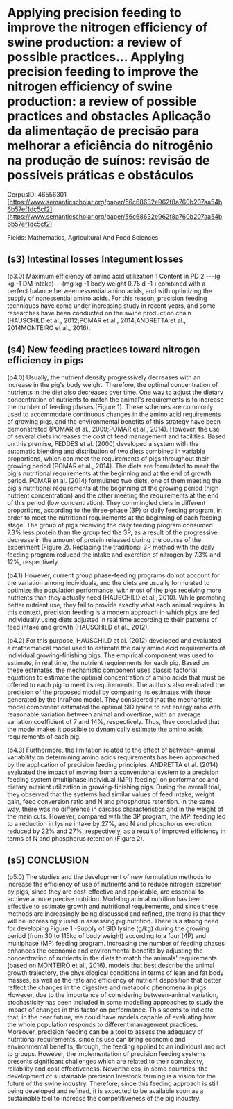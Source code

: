 # Applying precision feeding to improve the nitrogen efficiency of swine production: a review of possible practices... Applying precision feeding to improve the nitrogen efficiency of swine production: a review of possible practices and obstacles Aplicação da alimentação de precisão para melhorar a eficiência do nitrogênio na produção de suínos: revisão de possíveis práticas e obstáculos

CorpusID: 46556301 - [https://www.semanticscholar.org/paper/56c68632e962f8a760b207aa54b6b57ef1dc5cf2](https://www.semanticscholar.org/paper/56c68632e962f8a760b207aa54b6b57ef1dc5cf2)

Fields: Mathematics, Agricultural And Food Sciences

## (s3) Intestinal losses Integument losses
(p3.0) Maximum efficiency of amino acid utilization 1 Content in PD 2 ---(g kg -1 DM intake)---(mg kg -1 body weight 0.75 d -1 ) combined with a perfect balance between essential amino acids, and with optimizing the supply of nonessential amino acids. For this reason, precision feeding techniques have come under increasing study in recent years, and some researches have been conducted on the swine production chain (HAUSCHILD et al., 2012;POMAR et al., 2014;ANDRETTA et al., 2014MONTEIRO et al., 2016).
## (s4) New feeding practices toward nitrogen efficiency in pigs
(p4.0) Usually, the nutrient density progressively decreases with an increase in the pig's body weight. Therefore, the optimal concentration of nutrients in the diet also decreases over time. One way to adjust the dietary concentration of nutrients to match the animal's requirements is to increase the number of feeding phases (Figure 1). These schemes are commonly used to accommodate continuous changes in the amino acid requirements of growing pigs, and the environmental benefits of this strategy have been demonstrated (POMAR et al., 2009;POMAR et al., 2014). However, the use of several diets increases the cost of feed management and facilities. Based on this premise, FEDDES et al. (2000) developed a system with the automatic blending and distribution of two diets combined in variable proportions, which can meet the requirements of pigs throughout their growing period (POMAR et al., 2014). The diets are formulated to meet the pig's nutritional requirements at the beginning and at the end of growth period. POMAR et al. (2014) formulated two diets, one of them meeting the pig's nutritional requirements at the beginning of the growing period (high nutrient concentration) and the other meeting the requirements at the end of this period (low concentration). They commingled diets in different proportions, according to the three-phase (3P) or daily feeding program, in order to meet the nutritional requirements at the beginning of each feeding stage. The group of pigs receiving the daily feeding program consumed 7.3% less protein than the group fed the 3P, as a result of the progressive decrease in the amount of protein released during the course of the experiment (Figure 2). Replacing the traditional 3P method with the daily feeding program reduced the intake and excretion of nitrogen by 7.3% and 12%, respectively.

(p4.1) However, current group phase-feeding programs do not account for the variation among individuals, and the diets are usually formulated to optimize the population performance, with most of the pigs receiving more nutrients than they actually need (HAUSCHILD et al., 2010). While promoting better nutrient use, they fail to provide exactly what each animal requires. In this context, precision feeding is a modern approach in which pigs are fed individually using diets adjusted in real time according to their patterns of feed intake and growth (HAUSCHILD et al., 2012).

(p4.2) For this purpose, HAUSCHILD et al. (2012) developed and evaluated a mathematical model used to estimate the daily amino acid requirements of individual growing-finishing pigs. The empirical component was used to estimate, in real time, the nutrient requirements for each pig. Based on these estimates, the mechanistic component uses classic factorial equations to estimate the optimal concentration of amino acids that must be offered to each pig to meet its requirements. The authors also evaluated the precision of the proposed model by comparing its estimates with those generated by the InraPorc model. They considered that the mechanistic model component estimated the optimal SID lysine to net energy ratio with reasonable variation between animal and overtime, with an average variation coefficient of 7 and 14%, respectively. Thus, they concluded that the model makes it possible to dynamically estimate the amino acids requirements of each pig.

(p4.3) Furthermore, the limitation related to the effect of between-animal variability on determining amino acids requirements has been approached by the application of precision feeding principles. ANDRETTA et al. (2014) evaluated the impact of moving from a conventional system to a precision feeding system (multiphase individual (MPI) feeding) on performance and dietary nutrient utilization in growing-finishing pigs. During the overall trial, they observed that the systems had similar values of feed intake, weight gain, feed conversion ratio and N and phosphorus retention. In the same way, there was no difference in carcass characteristics and in the weight of the main cuts. However, compared with the 3P program, the MPI feeding led to a reduction in lysine intake by 27%, and N and phosphorus excretion reduced by 22% and 27%, respectively, as a result of improved efficiency in terms of N and phosphorus retention (Figure 2).
## (s5) CONCLUSION
(p5.0) The studies and the development of new formulation methods to increase the efficiency of use of nutrients and to reduce nitrogen excretion by pigs, since they are cost-effective and applicable, are essential to achieve a more precise nutrition. Modeling animal nutrition has been effective to estimate growth and nutritional requirements, and since these methods are increasingly being discussed and refined, the trend is that they will be increasingly used in assessing pig nutrition. There is a strong need for developing Figure 1 -Supply of SID lysine (g/kg) during the growing period (from 30 to 115kg of body weight) according to a four (4P) and multiphase (MP) feeding program. Increasing the number of feeding phases enhances the economic and environmental benefits by adjusting the concentration of nutrients in the diets to match the animals' requirements (based on MONTEIRO et al., 2016). models that best describe the animal growth trajectory, the physiological conditions in terms of lean and fat body masses, as well as the rate and efficiency of nutrient deposition that better reflect the changes in the digestive and metabolic phenomena in pigs. However, due to the importance of considering between-animal variation, stochasticity has been included in some modelling approaches to study the impact of changes in this factor on performance. This seems to indicate that, in the near future, we could have models capable of evaluating how the whole population responds to different management practices. Moreover, precision feeding can be a tool to assess the adequacy of nutritional requirements, since its use can bring economic and environmental benefits, through, the feeding applied to an individual and not to groups. However, the implementation of precision feeding systems presents significant challenges which are related to their complexity, reliability and cost effectiveness. Nevertheless, in some countries, the development of sustainable precision livestock farming is a vision for the future of the swine industry. Therefore, since this feeding approach is still being developed and refined, it is expected to be available soon as a sustainable tool to increase the competitiveness of the pig industry.
